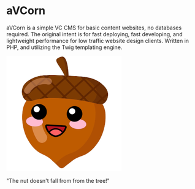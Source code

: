 # aVCorn

aVCorn is a simple VC CMS for basic content websites, no databases required.
The original intent is for fast deploying, fast developing, and lightweight performance for low traffic website design clients.
Written in PHP, and utilizing the Twig templating engine.

![aVCorn Logo](logo.png "The nut doesn't fall from from the tree!")

"The nut doesn't fall from from the tree!"
